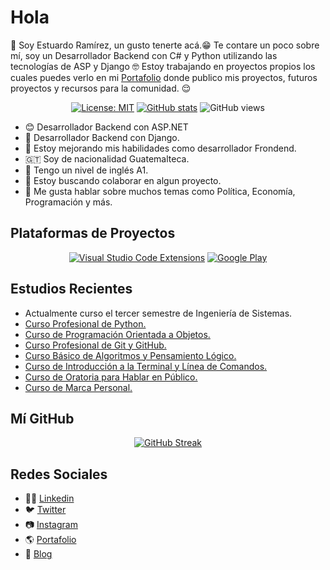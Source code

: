 # Hola

👋 Soy Estuardo Ramírez, un gusto tenerte acá.😁 Te contare un poco sobre mí, soy un Desarrollador Backend con C# y Python utilizando las tecnologías de ASP y Django 🤓 Estoy trabajando en proyectos propios los cuales puedes verlo en mi <a href="https://estuardo.dev" target="_blank" title="Portafolio Personal">Portafolio</a> donde publico mis proyectos, futuros proyectos y recursos para la comunidad. 😌

<div align="center">

[![License: MIT](https://img.shields.io/badge/License-MIT-yellow.svg)](https://opensource.org/licenses/MIT)
[![GitHub stats](https://img.shields.io/github/followers/estuardodev?label=Followers&style=social)](https://github.com/estuardodev)
![GitHub views](https://komarev.com/ghpvc/?username=estuardodev&color=green)

</div>

- 😊 Desarrollador Backend con ASP.NET
- 🤗 Desarrollador Backend con Django.
- 🌱 Estoy mejorando mis habilidades como desarrollador Frondend.
- 🇬🇹 Soy de nacionalidad Guatemalteca.
- 📃 Tengo un nivel de inglés A1.
- 👯 Estoy buscando colaborar en algun proyecto.
- 💬 Me gusta hablar sobre muchos temas como Política, Economía, Programación y más.

## Plataformas de Proyectos

<div align="center">

[![Visual Studio Code Extensions](https://i.imgur.com/xvtBjO8.png)](https://marketplace.visualstudio.com/publishers/estuardodev)
[![Google Play](https://i.imgur.com/mbD9R7Y.png)](https://play.google.com/store/apps/dev?id=5036894088501212829)

</div>

## Estudios Recientes

- Actualmente curso el tercer semestre de Ingeniería de Sistemas.
- <a href="https://platzi.com/p/estuardodev/curso/2397-python-profesional/diploma/detalle/" target="_blank">Curso Profesional de Python.</a>
- <a href="https://platzi.com/p/estuardodev/curso/1474-oop/diploma/detalle/" target="_blank">Curso de Programación Orientada a Objetos.</a>
- <a href="https://platzi.com/p/estuardodev/curso/1557-git-github/diploma/detalle/" target="_blank">Curso Profesional de Git y GitHub.</a>
- <a href="https://platzi.com/p/estuardodev/curso/2218-pensamiento-logico/diploma/detalle/" target="_blank">Curso Básico de Algoritmos y Pensamiento Lógico.</a>
- <a href="https://platzi.com/p/estuardodev/curso/2292-course/diploma/detalle/" target="_blank">Curso de Introducción a la Terminal y Línea de Comandos.</a>
- <a href="https://platzi.com/p/estuardodev/curso/1285-hablar-en-publico/diploma/detalle/" target="_blank">Curso de Oratoria para Hablar en Público.</a>
- <a href="https://platzi.com/p/estuardodev/curso/1220-marca-personal/diploma/detalle/" target="_blank">Curso de Marca Personal.</a>

## Mí GitHub

<div align="center">

[![GitHub Streak](https://streak-stats.demolab.com/?user=estuardodev&theme=highcontrast)](https://git.io/streak-stats)

</div>

## Redes Sociales

- 👨‍💼 <a href="https://www.linkedin.com/in/estuardodev/" title="Mí Linkedin" target="_blank">Linkedin</a>
- 🐦 <a href="https://twitter.com/estuardodev" title="Mí Twitter" target="_blank">Twitter</a>
- 📷 <a href="https://www.instagram.com/estuardodev" title="Mí Instagram" target="_blank">Instagram</a>
- 🌎 <a href="https://estuardo.dev" title="Portafolio personal" target="_blank">Portafolio</a>
- 📜 <a href="https://estuardodev.com" title="Blog - estuardodev" target="_blank">Blog</a>

